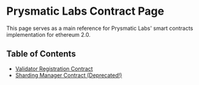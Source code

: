 # Prysmatic Labs Contract Page

This page serves as a main reference for Prysmatic Labs' smart contracts implementation for ethereum 2.0.

## Table of Contents

-   [Validator Registration Contract](https://github.com/prysmaticlabs/prysm/blob/master/contracts/validator-registration-contract/README.md)
-   [Sharding Manager Contract (Deprecated!)](https://github.com/prysmaticlabs/prysm/blob/master/contracts/sharding-manager-contract/README.md)
